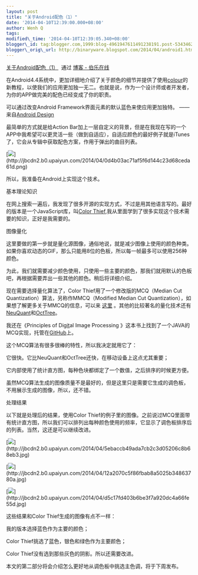 ```yaml
--- 
layout: post 
title: "关于Android配色（1）" 
date: '2014-04-10T12:39:00.000+08:00' 
author: Wenh Q
tags:
modified\_time: '2014-04-10T12:39:05.340+08:00' 
blogger\_id: tag:blogger.com,1999:blog-4961947611491238191.post-5343462428434460967
blogger\_orig\_url: http://binaryware.blogspot.com/2014/04/android1.html
--- 
```

[关于Android配色（1）](http://blog.jobbole.com/64715/)  通过 [博客 -
伯乐在线](http://blog.jobbole.com/)





在Android4.4系统中，更加详细地介绍了关于颜色的细节并提供了使用[colour](http://developer.android.com/design/style/branding.html#color)的新教程，以使我们的应用更加独一无二。也就是说，作为一个设计师或者开发者，为你的APP做完美的配色已经变成了你的职责。



可以通过改变Android Framework界面元素的默认蓝色来使应用更加独特。
——来自[Android Design](http://developer.android.com/design/index.html)



最简单的方式就是给Action
Bar加上一层自定义的背景，但是在我现在写的一个APP中我希望可以更灵活一些（做到自适应），自适应颜色的最好例子就是iTunes了，它会从专辑中获取配色方案，作用于弹出的曲目列表。



[![](https://images-blogger-opensocial.googleusercontent.com/gadgets/proxy?url=http%3A%2F%2Fjbcdn2.b0.upaiyun.com%2F2014%2F04%2F0d4b03ac71af5f6d144c23d68ceda61d.png&container=blogger&gadget=a&rewriteMime=image%2F*)](http://jbcdn2.b0.upaiyun.com/2014/04/0d4b03ac71af5f6d144c23d68ceda61d.png)



所以，我准备在Android上实现这个技术。

基本理论知识



在网上搜索一遍后，我发现了很多开源的实现方式，不过是用其他语言写的。最好的版本是一个JavaScript库，叫[Color
Thief](http://lokeshdhakar.com/projects/color-thief/),我从里面学到了很多实现这个技术需要的知识，正好是我需要的。

图像量化



这里要做的第一步就是量化源图像，通俗地说，就是减少图像上使用的颜色种类。如果你喜欢动态的GIF，那么只能用8位的色板，所以每一帧最多可以使用256种颜色。



为此，我们就需要减少颜色使用，只使用一些主要的颜色，那我们就用默认的色板吧，再根据需要弄出一些其他的颜色。稍后将详细介绍。



现在需要选择量化算法了，Color Thief用了一个修改版的MCQ（Median Cut
Quantization）算法，另称作MMCQ（Modified Median Cut
Quantization），如果想了解更多关于MMCQ的信息，可以来
[这里](http://www.leptonica.com/color-quantization.html)
。其他的比较著名的量化技术还有[NeuQuant](http://members.ozemail.com.au/~dekker/NEUQUANT.HTML)和[OctTree](http://www.cubic.org/docs/octree.htm)。



我还在《Principles of Di[git](http://blog.jobbole.com/25775/)al Image
Processing
》这本书上找到了一个JAVA的MCQ实现，托管在[GitHub](https://github.com/biometrics/imagingbook/blob/master/src/color/MedianCutQuantizer.java)上。



这个MCQ算法有很多很棒的特性，所以我决定就用它了：

它很快。它比NeuQuant和OctTree还快，在移动设备上这点尤其重要；

它内部使用了统计直方图，每种色块都绑定了一个数值，之后排序的时候更方便。



虽然MCQ算法生成的图像质量不是最好的，但是这里只是需要它生成的调色板，不用展示生成的图像，所以，还不错。

处理结果



以下就是处理后的结果，使用Color
Thief的例子里的图像。之前说过MCQ里面带有统计直方图，所以我们可以排列出每种颜色使用的频率，它显示了调色板排序后的列表。当然，这还是可以继续改进。



[![](https://images-blogger-opensocial.googleusercontent.com/gadgets/proxy?url=http%3A%2F%2Fjbcdn2.b0.upaiyun.com%2F2014%2F04%2F5ebaccb49ada7cb2c3d05206c8b68eb3.jpg&container=blogger&gadget=a&rewriteMime=image%2F*)](http://jbcdn2.b0.upaiyun.com/2014/04/5ebaccb49ada7cb2c3d05206c8b68eb3.jpg)



[![](https://images-blogger-opensocial.googleusercontent.com/gadgets/proxy?url=http%3A%2F%2Fjbcdn2.b0.upaiyun.com%2F2014%2F04%2F12a2070c5f86fbab8a5025b34863780a.jpg&container=blogger&gadget=a&rewriteMime=image%2F*)](http://jbcdn2.b0.upaiyun.com/2014/04/12a2070c5f86fbab8a5025b34863780a.jpg)



[![](https://images-blogger-opensocial.googleusercontent.com/gadgets/proxy?url=http%3A%2F%2Fjbcdn2.b0.upaiyun.com%2F2014%2F04%2Fd5c17fd403b6be3f7a920dc4a66fe55d.jpg&container=blogger&gadget=a&rewriteMime=image%2F*)](http://jbcdn2.b0.upaiyun.com/2014/04/d5c17fd403b6be3f7a920dc4a66fe55d.jpg)



这些结果和Color Thief生成的图像有点不一样：

我的版本选择蓝色作为主要的颜色；

Color Thief挑选了蓝色，银色和绿色作为主要颜色；

Color Thief没有选到那些灰色的阴影。所以还需要改进。



本文的第二部分将会介绍怎么更好地从调色板中挑选主色调，将于下周发布。

